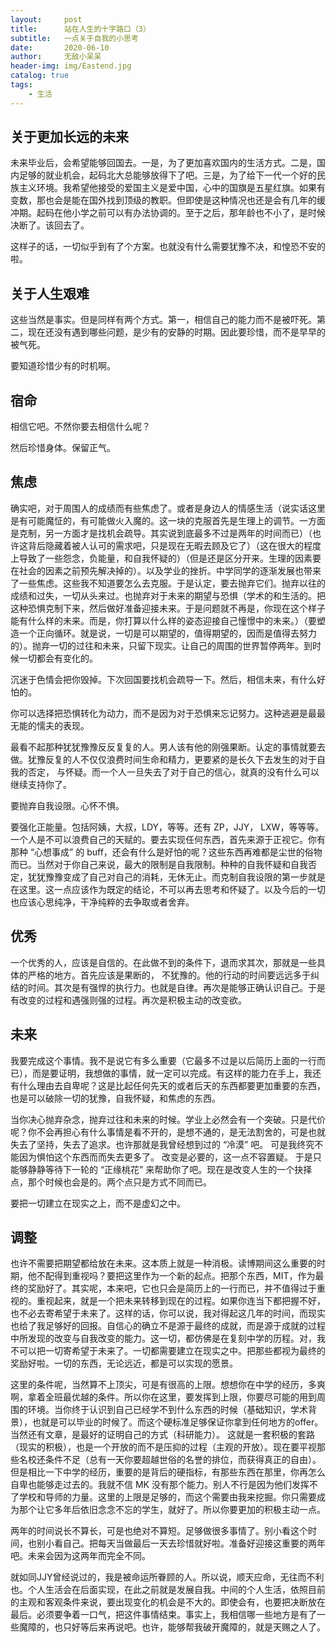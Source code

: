 ```yaml
---
layout:     post
title:      站在人生的十字路口（3）
subtitle:   一点关于自我的小思考
date:       2020-06-10
author:     无敌小呆呆
header-img: img/Eastend.jpg
catalog: true
tags:
    - 生活
---
```


## 关于更加长远的未来

未来毕业后，会希望能够回国去。一是，为了更加喜欢国内的生活方式。二是，国内足够的就业机会，起码北大总能够放得下了吧。三是，为了给下一代一个好的民族主义环境。我希望他接受的爱国主义是爱中国，心中的国旗是五星红旗。如果有变数，那也会是能在国外找到顶级的教职。但即使是这种情况也还是会有几年的缓冲期。起码在他小学之前可以有办法协调的。至于之后，那年龄也不小了，是时候决断了。该回去了。

这样子的话，一切似乎到有了个方案。也就没有什么需要犹豫不决，和惶恐不安的啦。

## 关于人生艰难

这些当然是事实。但是同样有两个方式。第一，相信自己的能力而不是被吓死。第二，现在还没有遇到哪些问题，是少有的安静的时期。因此要珍惜，而不是早早的被气死。

要知道珍惜少有的时机啊。

## 宿命

相信它吧。不然你要去相信什么呢？

然后珍惜身体。保留正气。

## 焦虑

确实吧，对于周围人的成绩而有些焦虑了。或者是身边人的情感生活（说实话这里是有可能魔怔的，有可能做火入魔的。这一块的克服首先是生理上的调节。一方面是克制，另一方面才是找机会疏导。其实说到底最多不过是两年的时间而已）（也许这背后隐藏着被人认可的需求吧，只是现在无暇去顾及它了）（这在很大的程度上导致了一些怨念，负能量，和自我怀疑的）（但是还是区分开来。生理的因素要在社会的因素之前预先解决掉的）。以及学业的挫折。中学同学的逐渐发展也带来了一些焦虑。这些我不知道要怎么去克服。于是认定，要去抛弃它们。抛弃以往的成绩和过失，一切从头来过。也抛弃对于未来的期望与恐惧（学术的和生活的。把这种恐惧克制下来，然后做好准备迎接未来。于是问题就不再是，你现在这个样子能有什么样的未来。而是，你打算以什么样的姿态迎接自己憧憬中的未来。）（要塑造一个正向循环。就是说，一切是可以期望的，值得期望的，因而是值得去努力的）。抛弃一切的过往和未来，只留下现实。让自己的周围的世界暂停两年。到时候一切都会有变化的。

沉迷于色情会把你毁掉。下次回国要找机会疏导一下。然后，相信未来，有什么好怕的。

你可以选择把恐惧转化为动力，而不是因为对于恐惧来忘记努力。这种逃避是最最无能的懦夫的表现。

最看不起那种犹犹豫豫反反复复的人。男人该有他的刚强果断。认定的事情就要去做。犹豫反复的人不仅仅浪费时间生命和精力，更要紧的是长久下去发生的对于自我的否定， 与怀疑。而一个人一旦失去了对于自己的信心，就真的没有什么可以继续支持你了。

要抛弃自我设限。心怀不惧。

要强化正能量。包括阿姨，大叔，LDY，等等。还有 ZP，JJY， LXW，等等等。一个人是不可以浪费自己的天赋的。要去实现任何东西，首先来源于正视它。你有那种 “心想事成” 的 buff，还会有什么是好怕的呢？这些东西再难都是尘世的俗物而已。当然对于你自己来说，最大的限制是自我限制。种种的自我怀疑和自我否定，犹犹豫豫变成了自己对自己的消耗，无休无止。而克制自我设限的第一步就是在这里。这一点应该作为既定的结论，不可以再去思考和怀疑了。以及今后的一切也应该心思纯净，干净纯粹的去争取或者舍弃。

## 优秀

一个优秀的人，应该是自信的。在此做不到的条件下，退而求其次，那就是一些具体的严格的地方。首先应该是果断的， 不犹豫的。他的行动的时间要远远多于纠结的时间。其次是有强悍的执行力。也就是自律。再次是能够正确认识自己。于是有改变的过程和遇强则强的过程。再次是积极主动的改变欲。

## 未来

我要完成这个事情。我不是说它有多么重要（它最多不过是以后简历上面的一行而已），而是要证明，我想做的事情，就一定可以完成。有这样的能力在手上，我还有什么理由去自卑呢？这是比起任何先天的或者后天的东西都要更加重要的东西，也是可以破除一切的犹豫，自我怀疑，和焦虑的东西。

当你决心抛弃杂念，抛弃过往和未来的时候。学业上必然会有一个突破。只是代价呢？你不会再担心有什么事情是看不开的，是想不通的，是无法割舍的，可是也就失去了坚持，失去了追求。也许那就是我曾经想到过的 “冷漠” 吧。 可是我终究不能因为惧怕这个东西而而失去更多了。 改变是必要的，这一点不容置疑。 于是只能够静静等待下一轮的 “正缘桃花” 来帮助你了吧。现在是改变人生的一个抉择点，那个时候也会是的。两个点只是方式不同而已。

要把一切建立在现实之上，而不是虚幻之中。

## 调整

也许不需要把期望都给放在未来。这本质上就是一种消极。读博期间这么重要的时期，他不配得到重视吗？要把这里作为一个新的起点。把那个东西，MIT，作为最终的奖励好了。其实呢，本来吧，它也只会是简历上的一行而已，并不值得过于重视的。重视起来，就是一个把未来转移到现在的过程。如果你连当下都把握不好，也不必去寄希望于未来了。这样的话，你可以说，我对得起这几年的时间，而现实也给了我足够好的回报。自信心的确立不是源于最终的成就，而是源于成就的过程中所发现的改变与自我改变的能力。这一切，都仿佛是在复刻中学的历程。对，我不可以把一切寄希望于未来了。一切都需要建立在现实之中。把那些都视为最终的奖励好啦。一切的东西，无论远近，都是可以实现的愿景。

这里的条件呢，当然算不上顶尖，可是有很高的上限。想想你在中学的经历，多爽啊，拿着全班最优越的条件。所以你在这里，要发挥到上限，你要尽可能的用到周围的环境。当你终于认识到自己已经学不到什么东西的时候（基础知识，学术背景），也就是可以毕业的时候了。而这个硬标准足够保证你拿到任何地方的offer。当然还有文章，是最好的证明自己的方式（科研能力）。 这就是一套积极的套路（现实的积极），也是一个开放的而不是压抑的过程（主观的开放）。现在要平视那些名校还条件不足（总有一天你要超越世俗的名誉的排位，而获得真正的自由）。但是相比一下中学的经历，重要的是背后的硬指标，有那些东西在那里，你再怎么自卑也能够走过去的。我就不信 MK 没有那个能力。别人不行是因为他们发挥不了学校和导师的力量。这里的上限是足够的，而这个需要由我来挖掘。你只需要成为那个让它多年后依旧念念不忘的学生，就好了。所以你要更加的积极主动一点。

两年的时间说长不算长，可是也绝对不算短。足够做很多事情了。别小看这个时间，也别小看自己。把每天当做最后一天去珍惜就好啦。准备好迎接这重要的两年吧。未来会因为这两年而完全不同。

就如同JJY曾经说过的，我是被命运所眷顾的人。所以说，顺天应命，无往而不利也。个人生活会在后面实现，在此之前就是发展自我。中间的个人生活，依照目前的主观和客观条件来说，要出现变化的机会是不大的。即使会有，也要把决断放在最后。必须要争着一口气，把这件事情结束。事实上，我相信哪一些地方是有了一些魔障的，也只好等后来再说吧。也许，能够帮我破开魔障的，就是天赐之人了。

